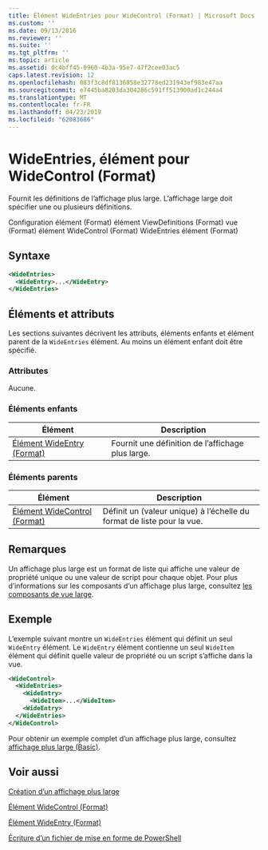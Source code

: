 ```yaml
---
title: Élément WideEntries pour WideControl (Format) | Microsoft Docs
ms.custom: ''
ms.date: 09/13/2016
ms.reviewer: ''
ms.suite: ''
ms.tgt_pltfrm: ''
ms.topic: article
ms.assetid: 0c4bff45-0960-4b3a-95e7-47f2cee03ac5
caps.latest.revision: 12
ms.openlocfilehash: 083f3c8df8136858e32778ed231943ef983e47aa
ms.sourcegitcommit: e7445ba8203da304286c591ff513900ad1c244a4
ms.translationtype: MT
ms.contentlocale: fr-FR
ms.lasthandoff: 04/23/2019
ms.locfileid: "62083686"
---
```

# <a name="wideentries-element-for-widecontrol-format"></a>WideEntries, élément pour WideControl (Format)

Fournit les définitions de l’affichage plus large. L’affichage large doit spécifier une ou plusieurs définitions.

Configuration élément (Format) élément ViewDefinitions (Format) vue (Format) élément WideControl (Format) WideEntries élément (Format)

## <a name="syntax"></a>Syntaxe

```xml
<WideEntries>
  <WideEntry>...</WideEntry>
</WideEntries>

```

## <a name="attributes-and-elements"></a>Éléments et attributs

Les sections suivantes décrivent les attributs, éléments enfants et élément parent de la `WideEntries` élément. Au moins un élément enfant doit être spécifié.

### <a name="attributes"></a>Attributes

Aucune.

### <a name="child-elements"></a>Éléments enfants

|Élément|Description|
|-------------|-----------------|
|[Élément WideEntry (Format)](./wideentry-element-for-widecontrol-format.md)|Fournit une définition de l’affichage plus large.|

### <a name="parent-elements"></a>Éléments parents

|Élément|Description|
|-------------|-----------------|
|[Élément WideControl (Format)](./widecontrol-element-format.md)|Définit un (valeur unique) à l’échelle du format de liste pour la vue.|

## <a name="remarks"></a>Remarques

Un affichage plus large est un format de liste qui affiche une valeur de propriété unique ou une valeur de script pour chaque objet. Pour plus d’informations sur les composants d’un affichage plus large, consultez [les composants de vue large](./creating-a-wide-view.md).

## <a name="example"></a>Exemple

L’exemple suivant montre un `WideEntries` élément qui définit un seul `WideEntry` élément. Le `WideEntry` élément contienne un seul `WideItem` élément qui définit quelle valeur de propriété ou un script s’affiche dans la vue.

```xml
<WideControl>
  <WideEntries>
    <WideEntry>
      <WideItem>...</WideItem>
    <WideEntry>
  </WideEntries>
</WideControl>
```

Pour obtenir un exemple complet d’un affichage plus large, consultez [affichage plus large (Basic)](./wide-view-basic.md).

## <a name="see-also"></a>Voir aussi

[Création d’un affichage plus large](./creating-a-wide-view.md)

[Élément WideControl (Format)](./widecontrol-element-format.md)

[Élément WideEntry (Format)](./wideentry-element-for-widecontrol-format.md)

[Écriture d’un fichier de mise en forme de PowerShell](./writing-a-powershell-formatting-file.md)

